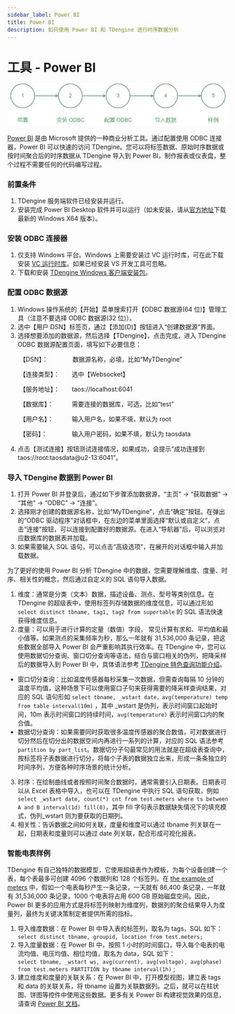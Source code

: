 ```yaml
---
sidebar_label: Power BI
title: Power BI
description: 如何使用 Power BI 和 TDengine 进行时序数据分析
---
```


# 工具 - Power BI

![Power BI use step](./powerbi-step-zh.png)

[Power BI](https://powerbi.microsoft.com/) 是由 Microsoft 提供的一种商业分析工具。通过配置使用 ODBC 连接器，Power BI 可以快速的访问 TDengine。您可以将标签数据、原始时序数据或按时间聚合后的时序数据从 TDengine 导入到 Power BI，制作报表或仪表盘，整个过程不需要任何的代码编写过程。

### 前置条件
1. TDengine 服务端软件已经安装并运行。
2. 安装完成 Power BI Desktop 软件并可以运行（如未安装，请从[官方地址](https://www.microsoft.com/zh-cn/download/details.aspx?id=58494)下载最新的 Windows X64 版本）。

### 安装 ODBC 连接器
1. 仅支持 Windows 平台。Windows 上需要安装过 VC 运行时库，可在此下载安装 [VC 运行时库](https://learn.microsoft.com/zh-cn/cpp/windows/latest-supported-vc-redist?view=msvc-170)。如果已经安装 VS 开发工具可忽略。
2. 下载和安装 [TDengine Windows 客户端安装包](https://docs.taosdata.com/get-started/package/)。

### 配置 ODBC 数据源
1. Windows 操作系统的【开始】菜单搜索打开【ODBC 数据源(64 位)】管理工具（注意不要选择 ODBC 数据源(32 位)）。
2. 选中【用户 DSN】标签页，通过【添加(D)】按钮进入“创建数据源”界面。
3. 选择想要添加的数据源，然后选择【TDengine】，点击完成，进入 TDengine ODBC 数据源配置页面，填写如下必要信息：

&emsp;&emsp;【DSN】：&emsp;&emsp;&emsp;&emsp;数据源名称，必填，比如“MyTDengine”

&emsp;&emsp;【连接类型】：&emsp;&emsp;选中【Websocket】

&emsp;&emsp;【服务地址】：&emsp;&emsp;taos://localhost:6041

&emsp;&emsp;【数据库】：&emsp;&emsp;&emsp;需要连接的数据库，可选，比如“test”

&emsp;&emsp;【用户名】：&emsp;&emsp;&emsp;输入用户名，如果不填，默认为 root

&emsp;&emsp;【密码】：&emsp;&emsp;&emsp;&emsp;输入用户密码，如果不填，默认为 taosdata

4. 点击【测试连接】按钮测试连接情况，如果成功，会提示“成功连接到 taos://root:taosdata@u2-13:6041”。

### 导入 TDengine 数据到 Power BI
1. 打开 Power BI 并登录后，通过如下步骤添加数据源，“主页” -> “获取数据” -> “其他” -> “ODBC” -> “连接”。
2. 选择刚才创建的数据源名称，比如“MyTDengine”，点击“确定”按钮。在弹出的“ODBC 驱动程序”对话框中，在左边的菜单里面选择“默认或自定义”，点击“连接”按钮，可以连接到配置好的数据源。在进入“导航器”后，可以浏览对应数据库的数据表并加载。
3. 如果需要输入 SQL 语句，可以点击“高级选项”，在展开的对话框中输入并加载数据。


为了更好的使用 Power BI 分析 TDengine 中的数据，您需要理解维度、度量、时序、相关性的概念，然后通过自定义的 SQL 语句导入数据。
1. 维度：通常是分类（文本）数据，描述设备、测点、型号等类别信息。在 TDengine 的超级表中，使用标签列存储数据的维度信息，可以通过形如 `select distinct tbname, tag1, tag2 from supertable` 的 SQL 语法快速获得维度信息。
2. 度量：可以用于进行计算的定量（数值）字段， 常见计算有求和、平均值和最小值等。如果测点的采集频率为秒，那么一年就有 31,536,000 条记录，把这些数据全部导入 Power BI 会严重影响其执行效率。在  TDengine 中，您可以使用数据切分查询、窗口切分查询等语法，结合与窗口相关的伪列，把降采样后的数据导入到 Power BI 中，具体语法参考 [TDengine 特色查询功能介绍](https://docs.taosdata.com/taos-sql/distinguished/)。
  - 窗口切分查询：比如温度传感器每秒采集一次数据，但需查询每隔 10 分钟的温度平均值，这种场景下可以使用窗口子句来获得需要的降采样查询结果，对应的 SQL 语句形如 `select tbname, _wstart date，avg(temperature) temp from table interval(10m)` ，其中 _wstart 是伪列，表示时间窗口起始时间，10m 表示时间窗口的持续时间，`avg(temperature)` 表示时间窗口内的聚合值。
  - 数据切分查询：如果需要同时获取很多温度传感器的聚合数值，可对数据进行切分然后在切分出的数据空间内再进行一系列的计算，对应的 SQL 语法参考 `partition by part_list`。数据切分子句最常见的用法就是在超级表查询中，按标签将子表数据进行切分，将每个子表的数据独立出来，形成一条条独立的时间序列，方便各种时序场景的统计分析。
3. 时序：在绘制曲线或者按照时间聚合数据时，通常需要引入日期表。日期表可以从 Excel 表格中导入，也可以在 TDengine 中执行 SQL 语句获取，例如 `select _wstart date, count(*) cnt from test.meters where ts between A and B interval(1d) fill(0)`，其中 fill 字句表示数据缺失情况下的填充模式，伪列_wstart 则为要获取的日期列。
4. 相关性：告诉数据之间如何关联，度量和维度可以通过 tbname 列关联在一起，日期表和度量则可以通过 date 列关联，配合形成可视化报表。

### 智能电表样例
TDengine 有自己独特的数据模型，它使用超级表作为模板，为每个设备创建一个表，每个表最多可创建 4096 个数据列和 128 个标签列。在 [the example of meters](https://docs.taosdata.com/concept/) 中，假如一个电表每秒产生一条记录，一天就有 86,400 条记录，一年就有 31,536,000 条记录，1000 个电表将占用  600 GB 原始磁盘空间。因此，Power BI 更多的应用方式是将标签列映射为维度列，数据列的聚合结果导入为度量列，最终为关键决策制定者提供所需的指标。
1. 导入维度数据：在 Power BI 中导入表的标签列，取名为 tags，SQL 如下：  
`select distinct tbname, groupid, location from test.meters;`
2. 导入度量数据：在 Power BI 中，按照 1 小时的时间窗口，导入每个电表的电流均值、电压均值、相位均值，取名为 data，SQL 如下：  
`select tbname, _wstart ws, avg(current), avg(voltage), avg(phase) from test.meters PARTITION by tbname interval(1h)` ;
3. 建立维度和度量的关联关系：在 Power BI 中，打开模型视图，建立表 tags 和 data 的关联关系，将 tbname 设置为关联数据列。之后，就可以在柱状图、饼图等控件中使用这些数据。更多有关 Power BI 构建视觉效果的信息，请查询 [Power BI 文档](https://learn.microsoft.com/zh-cn/power-bi/)。